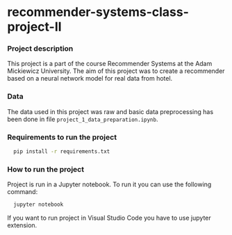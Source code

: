 # recommender-systems-class-project-II

### Project description
This project is a part of the course Recommender Systems at the Adam Mickiewicz University.
The aim of this project was to create a recommender based on a neural network model for real data from hotel.

### Data

The data used in this project was raw and basic data preprocessing has been done in file 
<code>project_1_data_preparation.ipynb</code>.

### Requirements to run the project
```bash
  pip install -r requirements.txt
```

### How to run the project
Project is run in a Jupyter notebook. To run it you can use the following command:

```bash
  jupyter notebook
```

If you want to run project in Visual Studio Code you have to use jupyter extension.
